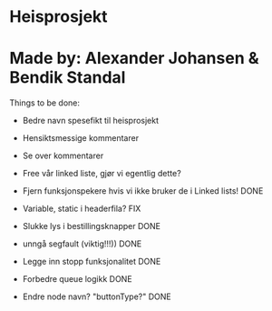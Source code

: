 # Heisprosjekt
# Made by: Alexander Johansen & Bendik Standal


Things to be done:


- Bedre navn spesefikt til heisprosjekt
- Hensiktsmessige kommentarer
- Se over kommentarer
- Free vår linked liste, gjør vi egentlig dette? 



- Fjern funksjonspekere hvis vi ikke bruker de i Linked lists! DONE
- Variable, static i headerfila? FIX
- Slukke lys i bestillingsknapper DONE
- unngå segfault (viktig!!!)) DONE
- Legge inn stopp funksjonalitet DONE
- Forbedre queue logikk DONE
- Endre node navn? "buttonType?" DONE
